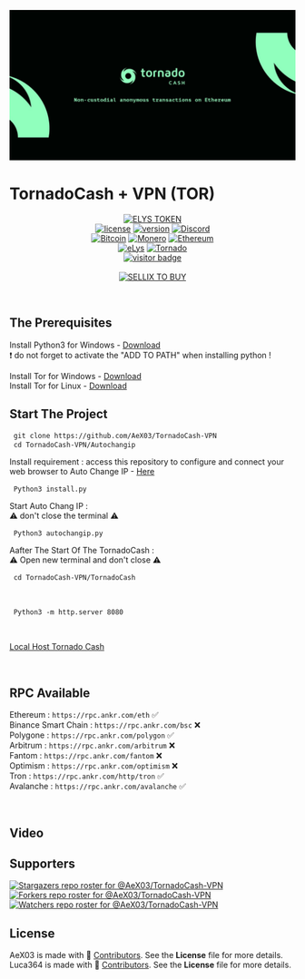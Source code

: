 <p align="center">
<img src="https://github.com/AeX03/TornadoCash-VPN/blob/main/tornado-cash-logo.png"  width="1100"/>

# TornadoCash + VPN (TOR)

<div  align="center">

[![ELYS TOKEN](https://img.shields.io/badge/ELYS%20TOKEN-pink.svg)](https://app.bogged.finance/swap?tokenIn=BNB&tokenOut=0xdf31C98e74cf5aD09312f15D454C3C5ac27BcF36&embed=1)
  <br>
[![license](https://img.shields.io/badge/license-MIT-brightgreen.svg)](https://github.com/AeX03/TornadoCash-VPN)
[![version](https://img.shields.io/badge/version-1.0-blue.svg)](https://github.com/AeX03/TornadoCash-VPN)
[![Discord](https://img.shields.io/discord/979349329909264414?label=Discord&logo=Discord)](http://discord.gg/xpaxKBEx9t)
<br>
[![Bitcoin](https://img.shields.io/badge/Bitcoin-accepted%20payment-red)](https://img.shields.io/badge/-bc1qsa9hpku5un9uksf8eg6u6qrukyyvddu07e8kmj-lightgrey)
[![Monero](https://img.shields.io/badge/Monero-accepted%20payment-orange)](https://img.shields.io/badge/-8Bo121p2BE8YLN6RoXfggi5Vtjqn5TCvgChopRRRczKtgXLbbWyz6mfMXhteKa7MpJRuxiUtxTmZFZiD8upBL4PsLSf9BPQ-lightgrey)
[![Ethereum](https://img.shields.io/badge/Ethereum-accepted%20payment-blue)](https://img.shields.io/badge/-0x9E85b764DEb1988b9F722Bb292Bf88f2D090026D-lightgrey)
<br>
[![eLys](https://img.shields.io/badge/Site-eLys-pink.svg)](https://eLysiane.eu/)
[![Tornado](https://img.shields.io/badge/NOVA-Tornado%20Cash-brightgreen.svg)](https://img.shields.io/badge/-available%20/09/2022-lightgrey)
<br>
[![visitor badge](https://visitor-badge.laobi.icu/badge?page_id=AeX03.TornadoCash-VPN&left_color=gray&right_color=purple&left_text=New%20Visitors%20Today)](https://github.com/AeX03)
<br>
<br>
[![SELLIX TO BUY](https://img.shields.io/badge/MY%20SELLIX%20SHOP%20TO%20BUY-red.svg)](https://elys.mysellix.io/)
</div >
<br>

## The Prerequisites

Install Python3 for Windows - [Download](https://www.python.org/ftp/python/3.11.1/python-3.11.1-amd64.exe)
<br>
:exclamation: do not forget to activate the "ADD TO PATH" when installing python !

Install Tor for Windows - [Download](https://www.torproject.org/dist/torbrowser/12.0.1/torbrowser-install-win64-12.0.1_ALL.exe)
<br>
Install Tor for Linux   - [Download](https://www.torproject.org/dist/torbrowser/12.0.1/tor-browser-linux64-12.0.1_ALL.tar.xz)

## Start The Project

     git clone https://github.com/AeX03/TornadoCash-VPN
     cd TornadoCash-VPN/Autochangip

Install requirement : access this repository to configure and connect your web browser to Auto Change IP - [Here](https://github.com/AeX03/Auto-Chang-IP)

     Python3 install.py

Start Auto Chang IP :
<br>
:warning: don't close the terminal :warning:

     Python3 autochangip.py
     
Aafter The Start Of The TornadoCash :
<br>
:warning: Open new terminal and don't close :warning:
     
     cd TornadoCash-VPN/TornadoCash
<br>
     
     Python3 -m http.server 8080

<br>

[Local Host Tornado Cash](http://localhost:8080/)

<br>

## RPC Available

Ethereum :
`https://rpc.ankr.com/eth` :white_check_mark:
<br>
Binance Smart Chain :
`https://rpc.ankr.com/bsc` :x:
<br>
Polygone :
`https://rpc.ankr.com/polygon` :white_check_mark:
<br>
Arbitrum :
`https://rpc.ankr.com/arbitrum` :x:
<br>
Fantom :
`https://rpc.ankr.com/fantom` :x:
<br>
Optimism :
`https://rpc.ankr.com/optimism` :x:
<br>
Tron :
`https://rpc.ankr.com/http/tron` :white_check_mark:
<br>
Avalanche :
`https://rpc.ankr.com/avalanche` :white_check_mark:

<br>

## Video

## Supporters
[![Stargazers repo roster for @AeX03/TornadoCash-VPN](https://reporoster.com/stars/dark/AeX03/TornadoCash-VPN)](https://github.com/AeX03/TornadoCash-VPN/stargazers)
[![Forkers repo roster for @AeX03/TornadoCash-VPN](https://reporoster.com/forks/dark/AeX03/TornadoCash-VPN)](https://github.com/AeX03/TornadoCash-VPN/network/members)
[![Watchers repo roster for @AeX03/TornadoCash-VPN](https://reporoster.com/forks/dark/AeX03/TornadoCash-VPN)](https://github.com/AeX03/TornadoCash-VPN/watchers)


## License
AeX03 is made with 🖤 [Contributors](https://github.com/AeX03/TornadoCash-VPN/graphs/contributors). See the **License** file for more details.
<br>
Luca364 is made with 🖤 [Contributors](https://github.com/luca364). See the **License** file for more details.
